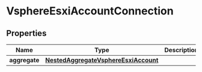 

# VsphereEsxiAccountConnection


## Properties

Name | Type | Description | Notes
------------ | ------------- | ------------- | -------------
**aggregate** | [**NestedAggregateVsphereEsxiAccount**](NestedAggregateVsphereEsxiAccount.md) |  | 



